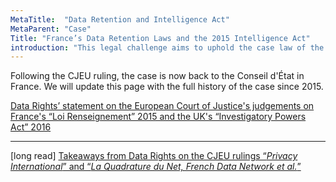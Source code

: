 ```yaml
---
MetaTitle:  "Data Retention and Intelligence Act"
MetaParent: "Case"
Title: "France’s Data Retention Laws and the 2015 Intelligence Act"
introduction: "This legal challenge aims to uphold the case law of the Court of Justice of the EU on bulk data retention and real-time analysis in France."
---
```



Following the CJEU ruling, the case is now back to the Conseil d'État in France. We will update this page with the full history of the case since 2015.

<a href="/news/2020-10-06-eucj-mass-surveillance-data-retention/">
Data Rights’ statement on the European Court of Justice's judgements on France's “Loi Renseignement” 2015 and the UK's “Investigatory Powers Act” 2016
</a>

----------

[long read] <a href="2020-10-eucj-takeaways/">Takeaways from Data Rights on the CJEU rulings “<em>Privacy International</em>” and “<em>La Quadrature du Net, French Data Network et al.</em>”</a>
